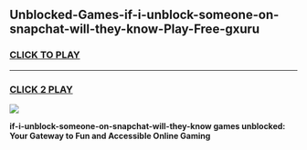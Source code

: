 
## Unblocked-Games-if-i-unblock-someone-on-snapchat-will-they-know-Play-Free-gxuru
<h3>
<a href="https://premium76.site?title=if-i-unblock-someone-on-snapchat-will-they-know&ref=23A">CLICK TO PLAY</a></h3>
<hr>

<h3>
<a href="https://premium76.site?title=if-i-unblock-someone-on-snapchat-will-they-know&ref=23A">CLICK 2 PLAY</a>
  
</h3>

<a href="https://premium76.site?title=if-i-unblock-someone-on-snapchat-will-they-know&ref=23A"><img src="https://clearcache.store/games.png"></a>


**if-i-unblock-someone-on-snapchat-will-they-know games unblocked: Your Gateway to Fun and Accessible Online Gaming**
